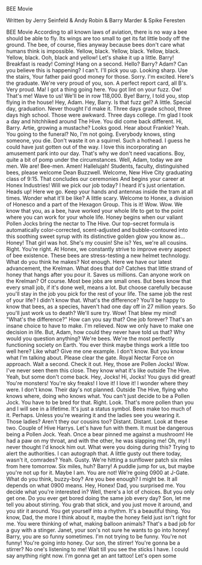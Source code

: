 BEE Movie

Written by Jerry Seinfeld & Andy Robin & Barry Marder & Spike Feresten


BEE Movie
According to all known laws of aviation, there is no way a bee should be able to fly.
Its wings are too small to get its fat little body off the ground.
The bee, of course, flies anyway because bees don't care what humans think is impossible.
Yellow, black. Yellow, black. Yellow, black. Yellow, black.
Ooh, black and yellow!
Let's shake it up a little.
Barry! Breakfast is ready!
Coming!
Hang on a second.
Hello?
Barry?
Adam?
Can you believe this is happening?
I can't.
I'll pick you up.
Looking sharp.
Use the stairs, Your father paid good money for those.
Sorry. I'm excited.
Here's the graduate.
We're very proud of you, son.
A perfect report card, all B's.
Very proud.
Ma! I got a thing going here.
You got lint on your fuzz.
Ow! That's me!
Wave to us! We'll be in row 118,000.
Bye!
Barry, I told you, stop flying in the house!
Hey, Adam.
Hey, Barry.
Is that fuzz gel?
A little. Special day, graduation.
Never thought I'd make it.
Three days grade school, three days high school.
Those were awkward.
Three days college. I'm glad I took a day and hitchhiked around The Hive.
You did come back different.
Hi, Barry. Artie, growing a mustache? Looks good.
Hear about Frankie?
Yeah.
You going to the funeral?
No, I'm not going.
Everybody knows, sting someone, you die.
Don't waste it on a squirrel.
Such a hothead.
I guess he could have just gotten out of the way.
I love this incorporating an amusement park into our day.
That's why we don't need vacations.
Boy, quite a bit of pomp under the circumstances.
Well, Adam, today we are men.
We are!
Bee-men.
Amen!
Hallelujah!
Students, faculty, distinguished bees,
please welcome Dean Buzzwell.
Welcome, New Hive City graduating class of 9:15.
That concludes our ceremonies And begins your career at Honex Industries!
Will we pick our job today?
I heard it's just orientation.
Heads up! Here we go.
Keep your hands and antennas inside the tram at all times.
Wonder what it'll be like?
A little scary.
Welcome to Honex, a division of Honesco and a part of the Hexagon Group.
This is it!
Wow.
Wow.
We know that you, as a bee, have worked your whole life to get to the point where you can work for your whole life.
Honey begins when our valiant Pollen Jocks bring the nectar to The Hive.
Our top-secret formula is automatically color-corrected, scent-adjusted and bubble-contoured into this soothing sweet syrup with its distinctive golden glow you know as... Honey!
That girl was hot.
She's my cousin!
She is?
Yes, we're all cousins.
Right. You're right.
At Honex, we constantly strive to improve every aspect of bee existence.
These bees are stress-testing a new helmet technology.
What do you think he makes?
Not enough.
Here we have our latest advancement, the Krelman.
What does that do?
Catches that little strand of honey that hangs after you pour it.
Saves us millions.
Can anyone work on the Krelman?
Of course. Most bee jobs are small ones.
But bees know that every small job, if it's done well, means a lot.
But choose carefully because you'll stay in the job you pick for the rest of your life.
The same job the rest of your life? I didn't know that.
What's the difference?
You'll be happy to know that bees, as a species, haven't had one day off in 27 million years.
So you'll just work us to death?
We'll sure try.
Wow! That blew my mind!
"What's the difference?"
How can you say that?
One job forever?
That's an insane choice to have to make.
I'm relieved. Now we only have to make one decision in life.
But, Adam, how could they never have told us that?
Why would you question anything? We're bees.
We're the most perfectly functioning society on Earth.
You ever think maybe things work a little too well here?
Like what? Give me one example.
I don't know. But you know what I'm talking about.
Please clear the gate. Royal Nectar Force on approach.
Wait a second. Check it out.
Hey, those are Pollen Jocks!
Wow.
I've never seen them this close.
They know what it's like outside The Hive.
Yeah, but some don't come back.
Hey, Jocks!
Hi, Jocks!
You guys did great!
You're monsters!
You're sky freaks! I love it! I love it!
I wonder where they were.
I don't know.
Their day's not planned.
Outside The Hive, flying who knows where, doing who knows what.
You can't just decide to be a Pollen Jock. You have to be bred for that.
Right.
Look. That's more pollen than you and I will see in a lifetime.
It's just a status symbol.
Bees make too much of it.
Perhaps. Unless you're wearing it and the ladies see you wearing it.
Those ladies?
Aren't they our cousins too?
Distant. Distant.
Look at these two.
Couple of Hive Harrys.
Let's have fun with them.
It must be dangerous being a Pollen Jock.
Yeah. Once a bear pinned me against a mushroom!
He had a paw on my throat, and with the other, he was slapping me!
Oh, my!
I never thought I'd knock him out.
What were you doing during this?
Trying to alert the authorities.
I can autograph that.
A little gusty out there today, wasn't it, comrades?
Yeah. Gusty.
We're hitting a sunflower patch six miles from here tomorrow.
Six miles, huh?
Barry!
A puddle jump for us, but maybe you're not up for it.
Maybe I am.
You are not!
We're going 0900 at J-Gate.
What do you think, buzzy-boy?
Are you bee enough?
I might be. It all depends on what 0900 means.
Hey, Honex!
Dad, you surprised me.
You decide what you're interested in?
Well, there's a lot of choices.
But you only get one.
Do you ever get bored doing the same job every day?
Son, let me tell you about stirring.
You grab that stick, and you just move it around, and you stir it around.
You get yourself into a rhythm.
It's a beautiful thing.
You know, Dad, the more I think about it,
maybe the honey field just isn't right for me.
You were thinking of what, making balloon animals?
That's a bad job for a guy with a stinger.
Janet, your son's not sure he wants to go into honey!
Barry, you are so funny sometimes.
I'm not trying to be funny.
You're not funny! You're going into honey. Our son, the stirrer!
You're gonna be a stirrer?
No one's listening to me!
Wait till you see the sticks I have.
I could say anything right now.
I'm gonna get an ant tattoo!
Let's open some